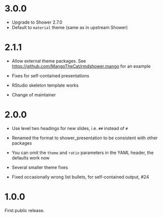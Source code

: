 # 3.0.0

* Upgrade to Shower 2.7.0
* Default to `material` theme (same as in upstream Shower)

# 2.1.1

* Allow external theme packages. See 
  https://github.com/MangoTheCat/rmdshower.mango for an example
  
* Fixes for self-contained presentations

* RStudio skeleton template works

* Change of maintainer

# 2.0.0

* Use level two headings for new slides, i.e. `##` instead of `#`

* Renamed the format to shower_presentation to be consistent with
  other packages

* You can omit the `theme` and `ratio` parameters in the YAML header,
  the defaults work now

* Several smaller theme fixes

* Fixed occasionally wrong list bullets, for self-contained output, #24

# 1.0.0

First public release.

